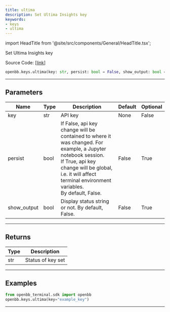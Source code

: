 ```yaml
---
title: ultima
description: Set Ultima Insights key
keywords:
- keys
- ultima
---
```


import HeadTitle from '@site/src/components/General/HeadTitle.tsx';

<HeadTitle title="keys.ultima - Reference | OpenBB SDK Docs" />

Set Ultima Insights key

Source Code: [[link](https://github.com/OpenBB-finance/OpenBBTerminal/tree/main/openbb_terminal/keys_model.py#L2617)]

```python wordwrap
openbb.keys.ultima(key: str, persist: bool = False, show_output: bool = False)
```

---

## Parameters

| Name | Type | Description | Default | Optional |
| ---- | ---- | ----------- | ------- | -------- |
| key | str | API key | None | False |
| persist | bool | If False, api key change will be contained to where it was changed. For example, a Jupyter notebook session.<br/>If True, api key change will be global, i.e. it will affect terminal environment variables.<br/>By default, False. | False | True |
| show_output | bool | Display status string or not. By default, False. | False | True |


---

## Returns

| Type | Description |
| ---- | ----------- |
| str | Status of key set |
---

## Examples

```python
from openbb_terminal.sdk import openbb
openbb.keys.ultima(key="example_key")
```

---


